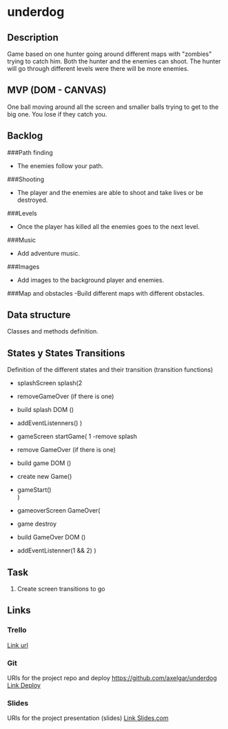 # underdog

## Description
Game based on one hunter going around different maps with "zombies" trying to catch him. Both the hunter and the enemies can shoot. The hunter will go through different levels were there will be more enemies. 


## MVP (DOM - CANVAS)
One ball moving around all the screen and smaller balls trying to get to the big one. You lose if they catch you. 


## Backlog
###Path finding
- The enemies follow your path.

###Shooting
- The player and the enemies are able to shoot and take lives or be destroyed.

###Levels
- Once the player has killed all the enemies goes to the next level. 

###Music
- Add adventure music.

###Images
- Add images to the background player and enemies.

###Map and obstacles
-Build different maps with different obstacles.


## Data structure
Classes and methods definition.


## States y States Transitions
Definition of the different states and their transition (transition functions)

- splashScreen
splash(2
- removeGameOver (if there is one)
- build splash DOM ()
- addEventListenners()
)


- gameScreen
startGame( 1
-remove splash
- remove GameOver (if there is one)
- build game DOM ()
- create new Game()
- gameStart()  
)


- gameoverScreen
GameOver(
- game destroy
- build GameOver DOM ()
- addEventListenner(1 && 2)
)


## Task

1. Create screen transitions to go 


## Links


### Trello
[Link url](https://trello.com)


### Git
URls for the project repo and deploy
https://github.com/axelgar/underdog
[Link Deploy](http://github.com)


### Slides
URls for the project presentation (slides)
[Link Slides.com](http://slides.com)